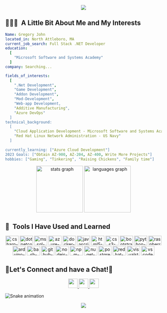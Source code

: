 <p align = "center">
  <img src = "https://capsule-render.vercel.app/api?type=waving&color=gradient&height=200&section=header&text=Welcome%20to%20my%20GitHub%20Page!&fontSize=55&animation=twinkling"/>
</p>

<h2> 👨🏻‍💻 &nbsp;A Little Bit About Me and My Interests</h2>

```yaml
Name: Gregory John
located_in: North Attleboro, MA
current_job_search: Full Stack .NET Developer
education:
  [
    "Microsoft Software and Systems Academy"
  ]
company: Searching...

fields_of_interests:
  [
    ".Net Development",
    "Game Development",
    "Addon Development",
    "Mod-Development",
    "Web-app Development,
    "Additive Manufacturing",
    "Azure DevOps"
  ]
technical_background:
  [
    "Cloud Application Development - Microsoft Software and Systems Academy",
    "Red Hat Linux Network Administration - US Navy"
  ]
  
currently_learning: ["Azure Cloud Development"]
2023 Goals: ["Obtain AZ-900, AZ-204, AZ-400, Write More Projects"]
hobbies: ["Gaming", "Tinkering", "Raising Chickens", "Family time"]
```

<div align="center">
  <img src="https://github-readme-stats.vercel.app/api?hide_title=false&hide_rank=false&show_icons=true&include_all_commits=true&count_private=true&disable_animations=false&theme=discord_old_blurple&locale=en&hide_border=true&username=GregLJ" height="150" alt="stats graph"  />
  <img src="https://github-readme-stats.vercel.app/api/top-langs?locale=en&hide_title=false&layout=compact&card_width=320&langs_count=5&theme=discord_old_blurple&hide_border=false&username=GregLJ" height="150" alt="languages graph"  />
</div>

<h2> 🚀 &nbsp;Tools I Have Used and Learned</h2>
<div align="center">
  <img src="https://cdn.jsdelivr.net/gh/devicons/devicon/icons/csharp/csharp-original.svg" height="30" width="42" alt="csharp-logo"/>
  <img src="https://cdn.jsdelivr.net/gh/devicons/devicon/icons/dotnetcore/dotnetcore-original.svg" height="30" width="42" alt="dotnetcore-logo"/>
  <img src="https://cdn.jsdelivr.net/gh/devicons/devicon/icons/microsoftsqlserver/microsoftsqlserver-plain.svg" height="30" width="42" alt="mssql-logo"/>
  <img src="https://cdn.jsdelivr.net/gh/devicons/devicon/icons/azure/azure-original.svg" height="30" width="42" alt="azure-logo"/>
  <img src="https://cdn.jsdelivr.net/gh/devicons/devicon/icons/docker/docker-original.svg" height="30" width="42" alt="docker-logo"/>
  <img src="https://cdn.jsdelivr.net/gh/devicons/devicon/icons/javascript/javascript-original.svg" height="30" width="42" alt="javascript logo"/>
  <img src="https://cdn.jsdelivr.net/gh/devicons/devicon/icons/html5/html5-original.svg" height="30" width="42" alt="html5-logo"/>
  <img src="https://cdn.jsdelivr.net/gh/devicons/devicon/icons/css3/css3-original.svg" height="30" width="42" alt="css3-logo"/>
  <img src="https://cdn.jsdelivr.net/gh/devicons/devicon/icons/bootstrap/bootstrap-original.svg" height="30" width="42" alt="bootstrap-logo"/>
  <img src="https://cdn.jsdelivr.net/gh/devicons/devicon/icons/python/python-original.svg" height="30" width="42" alt="python-logo"/>
  <img src="https://cdn.jsdelivr.net/gh/devicons/devicon/icons/raspberrypi/raspberrypi-original.svg" height="30" width="42" alt="raspberrypi-logo"/>
  <img src="https://cdn.jsdelivr.net/gh/devicons/devicon/icons/arduino/arduino-original.svg" height="30" width="42" alt="arduino-logo"/>
  <img src="https://cdn.jsdelivr.net/gh/devicons/devicon/icons/bash/bash-original.svg" height="30" width="42" alt="bash-logo"/>
  <img src="https://cdn.jsdelivr.net/gh/devicons/devicon/icons/github/github-original.svg" height="30" width="42" alt="github-logo"/>
  <img src="https://cdn.jsdelivr.net/gh/devicons/devicon/icons/nodejs/nodejs-original.svg" height="30" width="42" alt="nodejs-logo"/>
  <img src="https://cdn.jsdelivr.net/gh/devicons/devicon/icons/npm/npm-original-wordmark.svg" height="30" width="42" alt="npm-logo"/>
  <img src="https://cdn.jsdelivr.net/gh/devicons/devicon/icons/nuget/nuget-original.svg" height="30" width="42" alt="nuget-logo"/>
  <img src="https://cdn.jsdelivr.net/gh/devicons/devicon/icons/postgresql/postgresql-original.svg" height="30" width="42" alt="postgresql-logo"/>
  <img src="https://cdn.jsdelivr.net/gh/devicons/devicon/icons/redhat/redhat-original-wordmark.svg" height="30" width="42" alt="redhat-logo"/>
  <img src="https://cdn.jsdelivr.net/gh/devicons/devicon/icons/visualstudio/visualstudio-plain.svg" height="30" width="42" alt="visualstudio-logo"/>
  <img src="https://cdn.jsdelivr.net/gh/devicons/devicon/icons/vscode/vscode-original.svg" height="30" width="42" alt="vscode-logo"/>
</div>

<h2 align="left">💬Let's Connect and have a Chat!💬</h2>

<div align = "center">
  <a href="https://www.linkedin.com/in/gregory-l-john" target="_blank"><img src="https://user-images.githubusercontent.com/46517096/166973395-19676cd8-f8ec-4abf-83ff-da8243505b82.png" height = "30"/>
  </a>
  <a href="https://www.twitter.com/gregljohn" target="_blank"><img src="https://user-images.githubusercontent.com/46517096/166974271-91dfa250-d70b-4cb9-8707-f1bda1b708c3.png" height = "30"/>
  </a> 
  <a href = "mailto: gregory.l.john@outlook.com"><img src="https://user-images.githubusercontent.com/105023491/218645303-9ee36775-64aa-4a8c-840f-ecd323df33f4.png" height = "30"/>
  </a>
</div>

![Snake animation](https://github.com/GregLJ/GregLJ/blob/output/github-contribution-grid-snake.svg)

 <div align="center">
  <img src="https://capsule-render.vercel.app/api?type=waving&color=gradient&height=100&section=footer"/>
</div>

